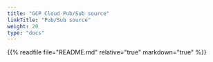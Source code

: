 ```yaml
---
title: "GCP Cloud Pub/Sub source"
linkTitle: "Pub/Sub source"
weight: 20
type: "docs"
---
```


{{% readfile file="README.md" relative="true" markdown="true" %}}
